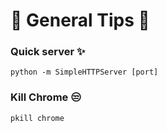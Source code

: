 # 🌈 General Tips 🦄

### Quick server ✨
```
python -m SimpleHTTPServer [port]
```

### Kill Chrome 😒
```
pkill chrome
```
